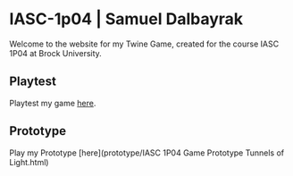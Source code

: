 # IASC-1p04 | Samuel Dalbayrak
Welcome to the website for my Twine Game, created for the course IASC 1P04 at Brock University. 

## Playtest 

Playtest my game [here](playtest/playtest).

## Prototype

Play my Prototype [here](prototype/IASC 1P04 Game Prototype Tunnels of Light.html)

